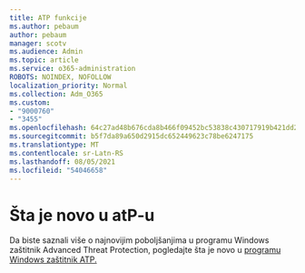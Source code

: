 ```yaml
---
title: ATP funkcije
ms.author: pebaum
author: pebaum
manager: scotv
ms.audience: Admin
ms.topic: article
ms.service: o365-administration
ROBOTS: NOINDEX, NOFOLLOW
localization_priority: Normal
ms.collection: Adm_O365
ms.custom:
- "9000760"
- "3455"
ms.openlocfilehash: 64c27ad48b676cda8b466f09452bc53838c430717919b421dd287063aabc8c75
ms.sourcegitcommit: b5f7da89a650d2915dc652449623c78be6247175
ms.translationtype: MT
ms.contentlocale: sr-Latn-RS
ms.lasthandoff: 08/05/2021
ms.locfileid: "54046658"
---
```

# <a name="whats-new-in-atp"></a>Šta je novo u atP-u

Da biste saznali više o najnovijim poboljšanjima u programu Windows zaštitnik Advanced Threat Protection, pogledajte šta je novo u [programu Windows zaštitnik ATP.](https://www.microsoft.com/security/blog/2018/11/15/whats-new-in-windows-defender-atp/)